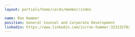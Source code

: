```yaml
---
layout: partials/home/cards/member/index

name: Ran Hammer
position: General Counsel and Corporate Development
linkedin: https://www.linkedin.com/in/ran-hammer-32323278/
---
```

